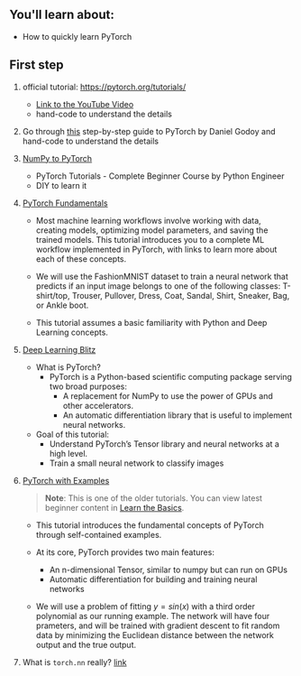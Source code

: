 ## You'll learn about:
- How to quickly learn PyTorch

## First step
1. official tutorial: https://pytorch.org/tutorials/
	- [Link to the YouTube Video](https://www.youtube.com/watch?v=TB-G1KqRb5o&t=2394s)
	- hand-code to understand the details 

2. Go through [this](https://towardsdatascience.com/understanding-pytorch-with-an-example-a-step-by-step-tutorial-81fc5f8c4e8e#3a3f) step-by-step guide to PyTorch by Daniel Godoy and hand-code to understand the details 

3. [NumPy to PyTorch](https://www.youtube.com/playlist?list=PLqnslRFeH2UrcDBWF5mfPGpqQDSta6VK4) 
	- PyTorch Tutorials - Complete Beginner Course by Python Engineer
	- DIY to learn it 

4. [PyTorch Fundamentals](https://pytorch.org/tutorials/beginner/basics/intro.html) 

	- Most machine learning workflows involve working with data, creating models, optimizing model parameters, and saving the trained models. This tutorial introduces you to a complete ML workflow implemented in PyTorch, with links to learn more about each of these concepts.

	- We will use the FashionMNIST dataset to train a neural network that predicts if an input image belongs to one of the following classes: T-shirt/top, Trouser, Pullover, Dress, Coat, Sandal, Shirt, Sneaker, Bag, or Ankle boot.

	- This tutorial assumes a basic familiarity with Python and Deep Learning concepts.

5. [Deep Learning Blitz](https://pytorch.org/tutorials/beginner/deep_learning_60min_blitz.html)

	- What is PyTorch?
		- PyTorch is a Python-based scientific computing package serving two broad purposes:
			- A replacement for NumPy to use the power of GPUs and other accelerators.
			- An automatic differentiation library that is useful to implement neural networks.
	- Goal of this tutorial:
		- Understand PyTorch’s Tensor library and neural networks at a high level.
		- Train a small neural network to classify images

6. [PyTorch with Examples](https://pytorch.org/tutorials/beginner/pytorch_with_examples.html)
	> **Note**: This is one of the older tutorials. You can view latest beginner content in [Learn the Basics](https://pytorch.org/tutorials/beginner/basics/intro.html).

	- This tutorial introduces the fundamental concepts of PyTorch through self-contained examples. 

	- At its core, PyTorch provides two main features: 
		- An n-dimensional Tensor, similar to numpy but can run on GPUs 
		- Automatic differentiation for building and training neural networks 

	- We will use a problem of fitting $y = sin(x)$ with a third order polynomial as our running example. The network will have four prameters, and will be trained with gradient descent to fit random data by minimizing the Euclidean distance between the network output and the true output. 

7. What is `torch.nn` really? [link](https://pytorch.org/tutorials/beginner/nn_tutorial.html)
